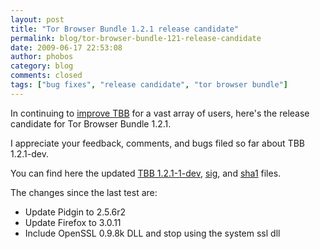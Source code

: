 ```yaml
---
layout: post
title: "Tor Browser Bundle 1.2.1 release candidate"
permalink: blog/tor-browser-bundle-121-release-candidate
date: 2009-06-17 22:53:08
author: phobos
category: blog
comments: closed
tags: ["bug fixes", "release candidate", "tor browser bundle"]
---
```


In continuing to [improve TBB](https://blog.torproject.org/blog/testing-tor-browser-bundle-121dev) for a vast array of users, here's the release candidate for Tor Browser Bundle 1.2.1.

I appreciate your feedback, comments, and bugs filed so far about TBB 1.2.1-dev.

You can find here the updated [TBB 1.2.1-1-dev](https://www.torproject.org/torbrowser/dist/tor-im-browser-1.2.1-1-dev_en-US.exe), [sig](https://www.torproject.org/torbrowser/dist/tor-im-browser-1.2.1-1-dev_en-US.exe.asc), and [sha1](https://www.torproject.org/torbrowser/dist/tor-im-browser-1.2.1-1-dev_en-US.exe.sha1) files.

The changes since the last test are:

-   Update Pidgin to 2.5.6r2
-   Update Firefox to 3.0.11
-   Include OpenSSL 0.9.8k DLL and stop using the system ssl dll

